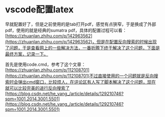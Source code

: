 # vscode配置latex

早就配置好了，但是之前使用的是tab打开pdf，感觉有点狭窄，于是换成了外部pdf，使用的就是经典的sumatra pdf，具体的配置过程可以看：[https://zhuanlan.zhihu.com/p/142963562](https://zhuanlan.zhihu.com/p/142963562)，但是在配置反向搜索的时候出现了问题，于是查看网上的一些解决方法，一番折腾下终于解决了这个问题，下面是最终方案，记录一下。

首先是使用code.cmd，参考了这个文章：[https://zhuanlan.zhihu.com/p/112108701](https://zhuanlan.zhihu.com/p/112108701)不过直接使用的一个问题就是反向搜索时会弹出cmd窗口，比较烦人，在评论区有人写了脚本解决了这个问题，现在就可以比较完美的进行反向搜索了[https://blog.csdn.net/he_yang_/article/details/129210746?spm=1001.2014.3001.5501](https://blog.csdn.net/he_yang_/article/details/129210746?spm=1001.2014.3001.5501)

